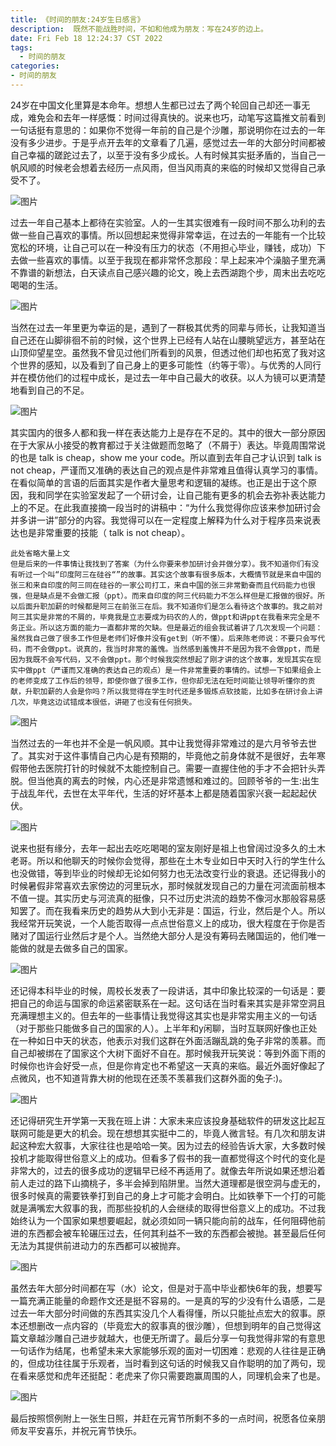 ```yaml
---
title: 《时间的朋友:24岁生日感言》
description:  既然不能战胜时间，不如和他成为朋友：写在24岁的边上。
date: Fri Feb 18 12:24:37 CST 2022
tags:
  - 时间的朋友
categories:
- 时间的朋友
---
```


  24岁在中国文化里算是本命年。想想人生都已过去了两个轮回自己却还一事无成，难免会和去年一样感慨：时间过得真快的。说来也巧，动笔写这篇推文前看到一句话挺有意思的：如果你不觉得一年前的自己是个沙雕，那说明你在过去的一年没有多少进步。于是乎点开去年的文章看了几遍，感觉过去一年的大部分时间都被自己幸福的蹉跎过去了，以至于没有多少成长。人有时候其实挺矛盾的，当自己一帆风顺的时候老会想着去经历一点风雨，但当风雨真的来临的时候却又觉得自己承受不了。

![图片](https://mmbiz.qpic.cn/mmbiz_png/BqOoK0NzSicjwBLZVKfRlDxLyfPEbXTCO21XN2JVvPGgP6wickE0mIu1mfEwdic78Nu5ZI0kIG3qWrODqiadW70THg/640?wx_fmt=png&tp=webp&wxfrom=5&wx_lazy=1&wx_co=1)

​    过去一年自己基本上都待在实验室。人的一生其实很难有一段时间不那么功利的去做一些自己喜欢的事情。所以回想起来觉得非常幸运，在过去的一年能有一个比较宽松的环境，让自己可以在一种没有压力的状态（不用担心毕业，赚钱，成功）下去做一些喜欢的事情。以至于我现在都非常怀念那段：早上起来冲个澡脑子里充满不靠谱的新想法，白天读点自己感兴趣的论文，晚上去西湖跑个步，周末出去吃吃喝喝的生活。

![图片](https://mmbiz.qpic.cn/mmbiz_jpg/BqOoK0NzSicjwBLZVKfRlDxLyfPEbXTCOicZyMZAERV0RMSfZZahGGqRme8HpGYHiaibmV2QbNY8icuUXfZlWHc8zeA/640?wx_fmt=jpeg&tp=webp&wxfrom=5&wx_lazy=1&wx_co=1)

​    当然在过去一年里更为幸运的是，遇到了一群极其优秀的同辈与师长，让我知道当自己还在山脚徘徊不前的时候，这个世界上已经有人站在山腰眺望远方，甚至站在山顶仰望星空。虽然我不曾见过他们所看到的风景，但透过他们却也拓宽了我对这个世界的感知，以及看到了自己身上的更多可能性（约等于零）。与优秀的人同行并在模仿他们的过程中成长，是过去一年中自己最大的收获。以人为镜可以更清楚地看到自己的不足。

![图片](https://mmbiz.qpic.cn/mmbiz_jpg/BqOoK0NzSicjwBLZVKfRlDxLyfPEbXTCOIHy7hfN4jY4ZicodJhTJrib1iag11Y7tfEMub3YNsKZEWUaHQ1fT8THjQ/640?wx_fmt=jpeg&tp=webp&wxfrom=5&wx_lazy=1&wx_co=1)

​    其实国内的很多人都和我一样在表达能力上是存在不足的。其中的很大一部分原因在于大家从小接受的教育都过于关注做题而忽略了（不屑于）表达。毕竟周围常说的也是 talk is cheap，show me your code。所以直到去年自己才认识到 talk is not cheap，严谨而又准确的表达自己的观点是件非常难且值得认真学习的事情。在看似简单的言语的后面其实是作者大量思考和逻辑的凝练。也正是出于这个原因，我和同学在实验室发起了一个研讨会，让自己能有更多的机会去弥补表达能力上的不足。在此我直接摘一段当时的讲稿中：“为什么我觉得你应该来参加研讨会并多讲一讲”部分的内容。我觉得可以在一定程度上解释为什么对于程序员来说表达也是非常重要的技能（ talk is not cheap）。

```
此处省略大量上文
但是后来的一件事情让我找到了答案（为什么你要来参加研讨会并做分享）。我不知道你们有没有听过一个叫“印度阿三在硅谷“”的故事。其实这个故事有很多版本，大概情节就是来自中国的张三和来自印度的阿三同在硅谷的一家公司打工，来自中国的张三非常勤奋而且代码能力也很强，但是缺点是不会做汇报（ppt）。而来自印度的阿三代码能力不怎么样但是汇报做的很好。所以后面升职加薪的时候都是阿三在前张三在后。我不知道你们是怎么看待这个故事的。我之前对阿三其实是非常的不屑的，毕竟我是立志要成为码农的人的，做ppt和讲ppt在我看来完全是不务正业。所以这方面的能力一直都非常的欠缺。但是最近的组会我试着讲了几次发现一个问题：虽然我自己做了很多工作但是老师们好像并没有get到（听不懂）。后来陈老师说：不要只会写代码，而不会做ppt。说真的，我当时非常的羞愧。当然感到羞愧并不是因为我不会做ppt，而是因为我既不会写代码，又不会做ppt。那个时候我突然想起了刚才讲的这个故事，发现其实在现实中做ppt（严谨而又准确的表达自己的观点）是一件非常重要的事情的。试想一下如果组会上的老师变成了工作后的领导，即使你做了很多工作，但你却无法在短时间能让领导听懂你的贡献，升职加薪的人会是你吗？所以我觉得在学生时代还是多锻炼点软技能，比如多在研讨会上讲几次，毕竟这边试错成本很低，讲砸了也没有任何损失。
```

![图片](https://mmbiz.qpic.cn/mmbiz_png/BqOoK0NzSicia1KX0KwrTnmicNTBmwE9tlWaic9cK9ODGibkK3DZnqaohDYpb1qOsL0ibHRE7zumDiasbldzOq128XCRA/640?wx_fmt=png&tp=webp&wxfrom=5&wx_lazy=1&wx_co=1)

​    当然过去的一年也并不全是一帆风顺。其中让我觉得非常难过的是六月爷爷去世了。其实对于这件事情自己内心是有预期的，毕竟他之前身体就不是很好，去年寒假带他去医院打针的时候就不太能控制自己。需要一直握住他的手才不会把针头弄脱。但当他真的离去的时候，内心还是非常遗憾和难过的。回顾爷爷的一生:出生于战乱年代，去世在太平年代，生活的好坏基本上都是随着国家兴衰一起起起伏伏。

![图片](https://mmbiz.qpic.cn/mmbiz_jpg/BqOoK0NzSicjwBLZVKfRlDxLyfPEbXTCOpiadiclll2iaTBRfHdSMEYXmcAnbw2lUBNJ77ricOKtxhvKcjCgmibH8I5g/640?wx_fmt=jpeg&tp=webp&wxfrom=5&wx_lazy=1&wx_co=1)

​    说来也挺有缘分，去年一起出去吃吃喝喝的室友刚好是祖上也曾阔过没多久的土木老哥。所以和他聊天的时候你会觉得，那些在土木专业如日中天时入行的学生什么也没做错，等到毕业的时候却无论如何努力也无法改变行业的衰退。还记得我小的时候暑假非常喜欢去家傍边的河里玩水，那时候就发现自己的力量在河流面前根本不值一提。其实历史与河流真的挺像，只不过历史洪流的趋势不像河水那般容易感知罢了。而在我看来历史的趋势从大到小无非是：国运，行业，然后是个人。所以我经常开玩笑说，一个人能否取得一点点世俗意义上的成功，很大程度在于你是否赌对了国运行业然后才是个人。当然绝大部分人是没有筹码去赌国运的，他们唯一能做的就是去做多自己的国家。

![图片](https://mmbiz.qpic.cn/mmbiz_jpg/BqOoK0NzSicjwBLZVKfRlDxLyfPEbXTCOvMmC6BVfN21THvJxbMw5Sbg9MibLLXjicBQtm1p2ibf6188jcmxgpvOQQ/640?wx_fmt=jpeg&tp=webp&wxfrom=5&wx_lazy=1&wx_co=1)

​    还记得本科毕业的时候，周校长发表了一段讲话，其中印象比较深的一句话是：要把自己的命运与国家的命运紧密联系在一起。这句话在当时看来其实是非常空洞且充满理想主义的。但去年的一些事情让我觉得这其实也是非常实用主义的一句话（对于那些只能做多自己的国家的人）。上半年和y闲聊，当时互联网好像也正处在一种如日中天的状态，他表示对我们这群在外面活蹦乱跳的兔子非常的羡慕。而自己却被绑在了国家这个大树下面好不自在。那时候我开玩笑说：等到外面下雨的时候你也许会好受一点，但是你肯定也不希望这一天真的来临。最近外面好像起了点微风，也不知道背靠大树的他现在还羡不羡慕我们这群外面的兔子:)。

![图片](https://mmbiz.qpic.cn/mmbiz_jpg/BqOoK0NzSicjwBLZVKfRlDxLyfPEbXTCOgfWWZDXD9t0C0XsXI7ibZAcbC1XrSJSv9A8Pm1o8fCHOLSY8lQvDjZQ/640?wx_fmt=jpeg&tp=webp&wxfrom=5&wx_lazy=1&wx_co=1)

   还记得研究生开学第一天我在班上讲：大家未来应该投身基础软件的研发这比起互联网可能是更大的机会。现在想想其实挺中二的，毕竟人微言轻。有几次和朋友讲起这种宏大叙事，大家往往也是哈哈一笑。因为过去的经验告诉大家，大多数时候投机才能取得世俗意义上的成功。但看多了假书的我一直都觉得这个时代的变化是非常大的，过去的很多成功的逻辑早已经不再适用了。就像去年所说如果还想沿着前人走过的路下山摘桃子，多半会掉到陷阱里。当然大道理都是很空洞与虚无的，很多时候真的需要铁拳打到自己的身上才可能才会明白。比如铁拳下一个打的可能就是满嘴宏大叙事的我，而那些投机的人会继续的取得世俗意义上的成功。不过我始终认为一个国家如果想要崛起，就必须如同一辆只能向前的战车，任何阻碍他前进的东西都会被车轮碾压过去，任何其利益不一致的东西都会被抛。甚至最后任何无法为其提供前进动力的东西都可以被抛弃。

![图片](https://mmbiz.qpic.cn/mmbiz_jpg/BqOoK0NzSicjwBLZVKfRlDxLyfPEbXTCOdqgAf2axxfKPM7ibcrR3EKYBehNU4jAsW2b6GkLAjLZnibeIPqLxwppw/640?wx_fmt=jpeg&tp=webp&wxfrom=5&wx_lazy=1&wx_co=1)

​    虽然去年大部分时间都在写（水）论文，但是对于高中毕业都快6年的我，想要写一篇充满正能量的命题作文还是挺不容易的。一是真的写的少没有什么语感，二是过去一年大部分时间做的东西其实没几个人看得懂，所以只能扯点宏大的叙事。原本还想删改一点内容的（毕竟宏大的叙事真的很沙雕），但想到明年的自己觉得这篇文章越沙雕自己进步就越大，也便无所谓了。最后分享一句我觉得非常的有意思一句话作为结尾，也希望未来大家能够乐观的面对一切困难：悲观的人往往是正确的，但成功往往属于乐观者，当时看到这句话的时候我又自作聪明的加了两句，现在看来感觉和虎年还挺配：老虎来了你只需要跑赢周围的人，同理机会来了也是。

![图片](https://mmbiz.qpic.cn/mmbiz_jpg/BqOoK0NzSicjwBLZVKfRlDxLyfPEbXTCOevepL4XicTclNnnshrDHc6OcyJQQf6sjHsZZUDhU0HWwWSEb5WvDIZw/640?wx_fmt=jpeg&tp=webp&wxfrom=5&wx_lazy=1&wx_co=1)

最后按照惯例附上一张生日照，并赶在元宵节所剩不多的一点时间，祝愿各位亲朋师友平安喜乐，并祝元宵节快乐。